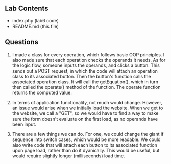 ## Lab Contents
- index.php (lab6 code)
- README.md (this file)

## Questions

1. I made a class for every operation, which follows basic OOP principles. I also made sure that each operation checks the operands it needs. As for the logic flow, someone inputs the operands, and clicks a button. This sends out a POST request, in which the code will attach an operation class to its associated button. Then the button's function calls the associated operation class. It will call the getEquation(), which in turn then called the operate() method of the function. The operate function returns the computed value.

2. In terms of application functionality, not much would change. However, an issue would arise when we initially load the website. When we get to the website, we call a "GET", so we would have to find a way to make sure the form doesn't evaluate on the first load, as no operands have been input.

3. There are a few things we can do. For one, we could change the giant if sequence into switch cases, which would be more readable. We could also write code that will attach each button to its associated function upon page load, rather than do it dyanically. This would be useful, but would require slightly longer (milliseconds) load time.


